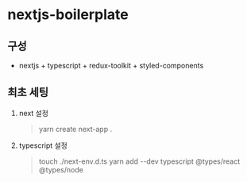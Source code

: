# nextjs-boilerplate

## 구성

- nextjs + typescript + redux-toolkit + styled-components

## 최초 세팅

1. next 설정

   > yarn create next-app .

2. typescript 설정

   > touch ./next-env.d.ts
   > yarn add --dev typescript @types/react @types/node
